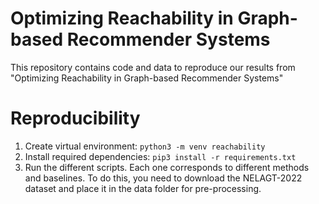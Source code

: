 # Optimizing Reachability in Graph-based Recommender Systems
This repository contains code and data to reproduce our results from "Optimizing Reachability in Graph-based Recommender Systems"

# Reproducibility
1. Create virtual environment: ```python3 -m venv reachability```
2. Install required dependencies: ```pip3 install -r requirements.txt```
3. Run the different scripts. Each one corresponds to different methods and baselines. To do this, you need to download the NELAGT-2022 dataset and place it in the data folder for pre-processing.
